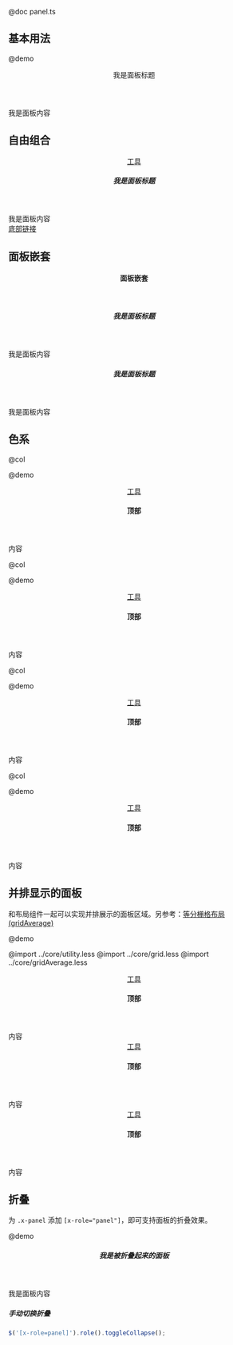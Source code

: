 @doc panel.ts

基本用法
--------------------------------------------------------
@demo
<section class="x-panel">
    <header class="x-panel-header">
        我是面板标题
    </header>
    <div class="x-panel-body">
        我是面板内容
    </div>
</section>

自由组合
--------------------------------------------------------
<section class="x-panel">
    <header class="x-panel-header">
        <a href="###" class="x-right">工具</a>
        <h5>我是面板标题</h5>
    </header>
    <div class="x-panel-body">
        我是面板内容
    </div>
    <footer class="x-panel-footer">
        <a href="###">底部链接</a>
    </footer>
</section>

面板嵌套
--------------------------------------------------------
<section class="x-panel">
    <header class="x-panel-header">
        <h4>面板嵌套</h4>
    </header>
    <div class="x-panel-body">
        <section class="x-panel">
            <header class="x-panel-header">
                <h5>我是面板标题</h5>
            </header>
            <div class="x-panel-body">
                我是面板内容
            </div>
        </section>
        <section class="x-panel">
            <header class="x-panel-header">
                <h5>我是面板标题</h5>
            </header>
            <div class="x-panel-body">
                我是面板内容
            </div>
        </section>
    </div>
</section>

色系
--------------------------------------------------------

@col

@demo
<section class="x-panel x-panel-info">
    <header class="x-panel-header">
        <a href="###" class="x-right">工具</a>
        <h4>顶部</h4>
    </header>
    <div class="x-panel-body">
        内容
    </div>
</section>

@col

@demo
<section class="x-panel x-panel-success">
    <header class="x-panel-header">
        <a href="###" class="x-right">工具</a>
        <h4>顶部</h4>
    </header>
    <div class="x-panel-body">
        内容
    </div>
</section>

@col

@demo
<section class="x-panel x-panel-warning">
    <header class="x-panel-header">
        <a href="###" class="x-right">工具</a>
        <h4>顶部</h4>
    </header>
    <div class="x-panel-body">
        内容
    </div>
</section>

@col

@demo
<section class="x-panel x-panel-error">
    <header class="x-panel-header">
        <a href="###" class="x-right">工具</a>
        <h4>顶部</h4>
    </header>
    <div class="x-panel-body">
        内容
    </div>
</section>

并排显示的面板
--------------------------------------------------------
和布局组件一起可以实现并排展示的面板区域。另参考：[等分栅格布局(gridAverage)](../core/gridAverage.html)

@demo

@import ../core/utility.less
@import ../core/grid.less
@import ../core/gridAverage.less

<div class="x-row x-row-3">
    <div class="x-col">
        <section class="x-panel x-info">
            <header class="x-panel-header">
                <a href="###" class="x-right">工具</a>
                <h4>顶部</h4>
            </header>
            <div class="x-panel-body">
                内容
            </div>
        </section>
    </div>
    <div class="x-col">
        <section class="x-panel">
            <header class="x-panel-header">
                <a href="###" class="x-right">工具</a>
                <h4>顶部</h4>
            </header>
            <div class="x-panel-body">
                内容
            </div>
        </section>
    </div>
    <div class="x-col">
        <section class="x-panel x-error">
            <header class="x-panel-header">
                <a href="###" class="x-right">工具</a>
                <h4>顶部</h4>
            </header>
            <div class="x-panel-body">
                内容
            </div>
        </section>
    </div>
</div>

折叠
--------------------------------------------------------
为 `.x-panel` 添加 `[x-role="panel"]`，即可支持面板的折叠效果。

@demo
<section class="x-panel x-panel-collapsed" x-role="panel">
    <header class="x-panel-header">
        <h5>我是被折叠起来的面板</h5>
    </header>
    <div class="x-panel-body">
        我是面板内容
    </div>
</section>

##### 手动切换折叠

```js
$('[x-role=panel]').role().toggleCollapse();
```